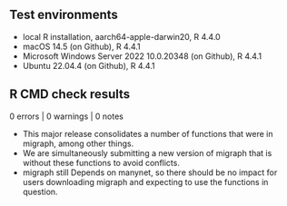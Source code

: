 ## Test environments

* local R installation, aarch64-apple-darwin20, R 4.4.0
* macOS 14.5 (on Github), R 4.4.1
* Microsoft Windows Server 2022 10.0.20348 (on Github), R 4.4.1
* Ubuntu 22.04.4 (on Github), R 4.4.1

## R CMD check results

0 errors | 0 warnings | 0 notes

* This major release consolidates a number of functions that were in migraph,
among other things.
* We are simultaneously submitting a new version of migraph that is without these
functions to avoid conflicts.
* migraph still Depends on manynet, so there should be no impact for users
downloading migraph and expecting to use the functions in question.
